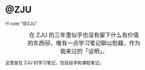 # @ZJU

!!! note "@ZJU"
    <center class="noto-serif-sc" style="font-family:;font-size:18px;padding: 0 70px;">
    在 ZJU 的三年里似乎也没有留下什么有价值的东西😿，唯有一点学习笔记聊以慰藉，作为我来过的「证明」。
    </center>

这里是在 ZJU 的学习笔记，包括自学和课程笔记。